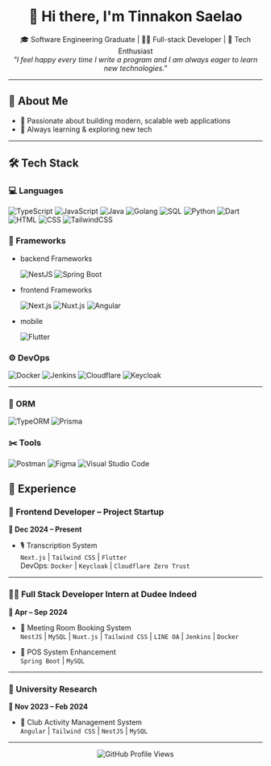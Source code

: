 <h1 align="center">👋 Hi there, I'm Tinnakon Saelao</h1>

<p align="center">
  🎓 Software Engineering Graduate | 👨‍💻 Full-stack Developer | 🚀 Tech Enthusiast<br/>
  <i>"I feel happy every time I write a program and I am always eager to learn new technologies."</i>
</p>

---

## 📌 About Me

- 🎯 Passionate about building modern, scalable web applications
- 🌱 Always learning & exploring new tech

---


## 🛠 Tech Stack

### 💻 Languages

![TypeScript](https://img.shields.io/badge/TypeScript-3178C6?style=flat-square&logo=typescript&logoColor=white)
![JavaScript](https://img.shields.io/badge/JavaScript-F7DF1E?style=flat-square&logo=javascript&logoColor=black)
![Java](https://img.shields.io/badge/Java-007396?style=flat-square&logo=java&logoColor=white)
![Golang](https://img.shields.io/badge/Go-00ADD8?style=flat-square&logo=go&logoColor=white)
![SQL](https://img.shields.io/badge/SQL-4479A1?style=flat-square&logo=mysql&logoColor=white)
![Python](https://img.shields.io/badge/Python-3776AB?style=flat-square&logo=python&logoColor=white)
![Dart](https://img.shields.io/badge/Dart-0175C2?style=flat-square&logo=dart&logoColor=white)
![HTML](https://img.shields.io/badge/html-%23E34F26?flat-square&logo=typescript&logoColor=white)
![CSS](https://img.shields.io/badge/css-%231572B6?flat-square&logo=CSS&logoColor=white)
![TailwindCSS](https://img.shields.io/badge/tailwindcss-%2338B2AC?flat-square&logo=tailwindCSS&logoColor=white)



### 🚀 Frameworks

 - backend Frameworks

   ![NestJS](https://img.shields.io/badge/NestJS-E0234E?style=flat-square&logo=nestjs&logoColor=white)
![Spring Boot](https://img.shields.io/badge/Spring%20Boot-6DB33F?style=flat-square&logo=spring-boot&logoColor=white)

-  frontend Frameworks

   ![Next.js](https://img.shields.io/badge/Next.js-000000?style=flat-square&logo=next.js&logoColor=white)
![Nuxt.js](https://img.shields.io/badge/Nuxt.js-00C58E?style=flat-square&logo=nuxt.js&logoColor=white)
![Angular](https://img.shields.io/badge/Angular-DD0031?style=flat-square&logo=angular&logoColor=white)


 - mobile

   ![Flutter](https://img.shields.io/badge/Flutter-02569B?style=flat-square&logo=flutter&logoColor=white)

### ⚙️ DevOps
![Docker](https://img.shields.io/badge/Docker-2496ED?style=flat-square&logo=docker&logoColor=white)
![Jenkins](https://img.shields.io/badge/Jenkins-D24939?style=flat-square&logo=jenkins&logoColor=white)
![Cloudflare](https://img.shields.io/badge/Cloudflare-F38020?style=flat-square&logo=cloudflare&logoColor=white)
![Keycloak](https://img.shields.io/badge/Keycloak-0073AA?style=flat-square&logo=keycloak&logoColor=white)

---

###  🎋 ORM

![TypeORM](https://img.shields.io/badge/TypeORM-FE0803.svg?style=flat-square&logo=typeorm&logoColor=white)
![Prisma](https://img.shields.io/badge/Prisma-3982CE?style=flat-square&logo=Prisma&logoColor=white)



### ✂️ Tools

![Postman](https://img.shields.io/badge/Postman-FF6C37?flat-square&logo=postman&logoColor=white)
![Figma](https://img.shields.io/badge/figma-%23F24E1E?flat-square&logo=figma&logoColor=white)
![Visual Studio Code](https://img.shields.io/badge/Visual%20Studio%20Code-0078d7?flat-square&logo=visual-studio-code&logoColor=white)


## 💼 Experience

### 🚀 Frontend Developer – Project Startup  
**📅 Dec 2024 – Present**

- 🎙 Transcription System  
  `Next.js` | `Tailwind CSS` | `Flutter`  
  DevOps: `Docker` | `Keycloak` | `Cloudflare Zero Trust`

---

### 🧑‍💻 Full Stack Developer Intern at Dudee Indeed  
**📅 Apr – Sep 2024**

- 🔧 Meeting Room Booking System  
  `NestJS` | `MySQL` | `Nuxt.js` | `Tailwind CSS` | `LINE OA` | `Jenkins` | `Docker`

- 🧾 POS System Enhancement  
  `Spring Boot` | `MySQL`

---

### 🏫 University Research  
**📅 Nov 2023 – Feb 2024**

- 👥 Club Activity Management System  
  `Angular` | `Tailwind CSS` | `NestJS` | `MySQL`

---

<p align="center">
  <img src="https://komarev.com/ghpvc/?username=YourGitHubUsername&style=flat-square&color=blue" alt="GitHub Profile Views"/>
</p>

